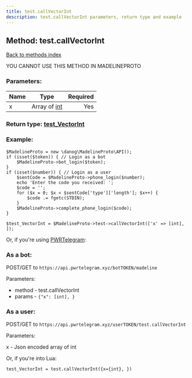 ```yaml
---
title: test.callVectorInt
description: test.callVectorInt parameters, return type and example
---
```

## Method: test.callVectorInt  
[Back to methods index](index.md)


YOU CANNOT USE THIS METHOD IN MADELINEPROTO


### Parameters:

| Name     |    Type       | Required |
|----------|:-------------:|---------:|
|x|Array of [int](../types/int.md) | Yes|


### Return type: [test\_VectorInt](../types/test_VectorInt.md)

### Example:


```
$MadelineProto = new \danog\MadelineProto\API();
if (isset($token)) { // Login as a bot
    $MadelineProto->bot_login($token);
}
if (isset($number)) { // Login as a user
    $sentCode = $MadelineProto->phone_login($number);
    echo 'Enter the code you received: ';
    $code = '';
    for ($x = 0; $x < $sentCode['type']['length']; $x++) {
        $code .= fgetc(STDIN);
    }
    $MadelineProto->complete_phone_login($code);
}

$test_VectorInt = $MadelineProto->test->callVectorInt(['x' => [int], ]);
```

Or, if you're using [PWRTelegram](https://pwrtelegram.xyz):

### As a bot:

POST/GET to `https://api.pwrtelegram.xyz/botTOKEN/madeline`

Parameters:

* method - test.callVectorInt
* params - `{"x": [int], }`



### As a user:

POST/GET to `https://api.pwrtelegram.xyz/userTOKEN/test.callVectorInt`

Parameters:

x - Json encoded  array of int



Or, if you're into Lua:

```
test_VectorInt = test.callVectorInt({x={int}, })
```

